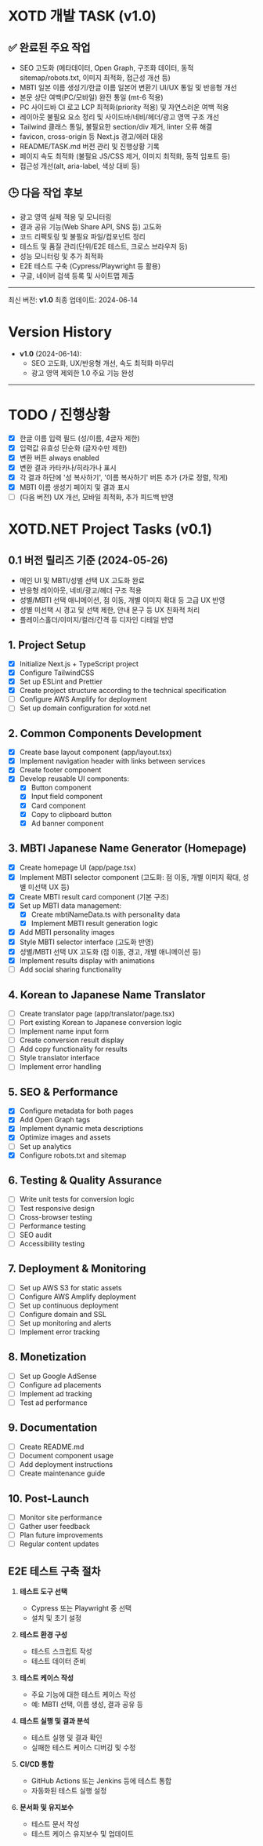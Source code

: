 # XOTD 개발 TASK (v1.0)

## ✅ 완료된 주요 작업
- SEO 고도화 (메타데이터, Open Graph, 구조화 데이터, 동적 sitemap/robots.txt, 이미지 최적화, 접근성 개선 등)
- MBTI 일본 이름 생성기/한글 이름 일본어 변환기 UI/UX 통일 및 반응형 개선
- 본문 상단 여백(PC/모바일) 완전 통일 (mt-6 적용)
- PC 사이드바 CI 로고 LCP 최적화(priority 적용) 및 자연스러운 여백 적용
- 레이아웃 불필요 요소 정리 및 사이드바/네비/헤더/광고 영역 구조 개선
- Tailwind 클래스 통일, 불필요한 section/div 제거, linter 오류 해결
- favicon, cross-origin 등 Next.js 경고/에러 대응
- README/TASK.md 버전 관리 및 진행상황 기록
- 페이지 속도 최적화 (불필요 JS/CSS 제거, 이미지 최적화, 동적 임포트 등)
- 접근성 개선(alt, aria-label, 색상 대비 등)

## 🕒 다음 작업 후보
- 광고 영역 실제 적용 및 모니터링
- 결과 공유 기능(Web Share API, SNS 등) 고도화
- 코드 리팩토링 및 불필요 파일/컴포넌트 정리
- 테스트 및 품질 관리(단위/E2E 테스트, 크로스 브라우저 등)
- 성능 모니터링 및 추가 최적화
- E2E 테스트 구축 (Cypress/Playwright 등 활용)
- 구글, 네이버 검색 등록 및 사이트맵 제출

---
최신 버전: **v1.0**
최종 업데이트: 2024-06-14

# Version History

- **v1.0** (2024-06-14):
  - SEO 고도화, UX/반응형 개선, 속도 최적화 마무리
  - 광고 영역 제외한 1.0 주요 기능 완성

---

# TODO / 진행상황

- [x] 한글 이름 입력 필드 (성/이름, 4글자 제한)
- [x] 입력값 유효성 단순화 (글자수만 제한)
- [x] 변환 버튼 always enabled
- [x] 변환 결과 카타카나/히라가나 표시
- [x] 각 결과 하단에 '성 복사하기', '이름 복사하기' 버튼 추가 (가로 정렬, 작게)
- [x] MBTI 이름 생성기 페이지 및 결과 표시
- [ ] (다음 버전) UX 개선, 모바일 최적화, 추가 피드백 반영

# XOTD.NET Project Tasks (v0.1)

## 0.1 버전 릴리즈 기준 (2024-05-26)
- 메인 UI 및 MBTI/성별 선택 UX 고도화 완료
- 반응형 레이아웃, 네비/광고/헤더 구조 적용
- 성별/MBTI 선택 애니메이션, 점 이동, 개별 이미지 확대 등 고급 UX 반영
- 성별 미선택 시 경고 및 선택 제한, 안내 문구 등 UX 친화적 처리
- 플레이스홀더/이미지/컬러/간격 등 디자인 디테일 반영

## 1. Project Setup
- [x] Initialize Next.js + TypeScript project
- [x] Configure TailwindCSS
- [x] Set up ESLint and Prettier
- [x] Create project structure according to the technical specification
- [ ] Configure AWS Amplify for deployment
- [ ] Set up domain configuration for xotd.net

## 2. Common Components Development
- [x] Create base layout component (app/layout.tsx)
- [x] Implement navigation header with links between services
- [x] Create footer component
- [x] Develop reusable UI components:
  - [x] Button component
  - [x] Input field component
  - [x] Card component
  - [x] Copy to clipboard button
  - [x] Ad banner component

## 3. MBTI Japanese Name Generator (Homepage)
- [x] Create homepage UI (app/page.tsx)
- [x] Implement MBTI selector component (고도화: 점 이동, 개별 이미지 확대, 성별 미선택 UX 등)
- [x] Create MBTI result card component (기본 구조)
- [x] Set up MBTI data management:
  - [x] Create mbtiNameData.ts with personality data
  - [x] Implement MBTI result generation logic
- [x] Add MBTI personality images
- [x] Style MBTI selector interface (고도화 반영)
- [x] 성별/MBTI 선택 UX 고도화 (점 이동, 경고, 개별 애니메이션 등)
- [x] Implement results display with animations
- [ ] Add social sharing functionality

## 4. Korean to Japanese Name Translator
- [ ] Create translator page (app/translator/page.tsx)
- [ ] Port existing Korean to Japanese conversion logic
- [ ] Implement name input form
- [ ] Create conversion result display
- [ ] Add copy functionality for results
- [ ] Style translator interface
- [ ] Implement error handling

## 5. SEO & Performance
- [x] Configure metadata for both pages
- [x] Add Open Graph tags
- [x] Implement dynamic meta descriptions
- [x] Optimize images and assets
- [ ] Set up analytics
- [x] Configure robots.txt and sitemap

## 6. Testing & Quality Assurance
- [ ] Write unit tests for conversion logic
- [ ] Test responsive design
- [ ] Cross-browser testing
- [ ] Performance testing
- [ ] SEO audit
- [ ] Accessibility testing

## 7. Deployment & Monitoring
- [ ] Set up AWS S3 for static assets
- [ ] Configure AWS Amplify deployment
- [ ] Set up continuous deployment
- [ ] Configure domain and SSL
- [ ] Set up monitoring and alerts
- [ ] Implement error tracking

## 8. Monetization
- [ ] Set up Google AdSense
- [ ] Configure ad placements
- [ ] Implement ad tracking
- [ ] Test ad performance

## 9. Documentation
- [ ] Create README.md
- [ ] Document component usage
- [ ] Add deployment instructions
- [ ] Create maintenance guide

## 10. Post-Launch
- [ ] Monitor site performance
- [ ] Gather user feedback
- [ ] Plan future improvements
- [ ] Regular content updates

## E2E 테스트 구축 절차
1. **테스트 도구 선택**
   - Cypress 또는 Playwright 중 선택
   - 설치 및 초기 설정

2. **테스트 환경 구성**
   - 테스트 스크립트 작성
   - 테스트 데이터 준비

3. **테스트 케이스 작성**
   - 주요 기능에 대한 테스트 케이스 작성
   - 예: MBTI 선택, 이름 생성, 결과 공유 등

4. **테스트 실행 및 결과 분석**
   - 테스트 실행 및 결과 확인
   - 실패한 테스트 케이스 디버깅 및 수정

5. **CI/CD 통합**
   - GitHub Actions 또는 Jenkins 등에 테스트 통합
   - 자동화된 테스트 실행 설정

6. **문서화 및 유지보수**
   - 테스트 문서 작성
   - 테스트 케이스 유지보수 및 업데이트 
